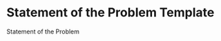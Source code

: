 # Statement of the Problem Template

<!-- Usage: Add this file as `statement_of_the_problem.md` if your paper requires a separate section to define the research problem. Sometimes included in proposals or theses. -->

Statement of the Problem

<!-- Clearly state the research problem or question. -->
